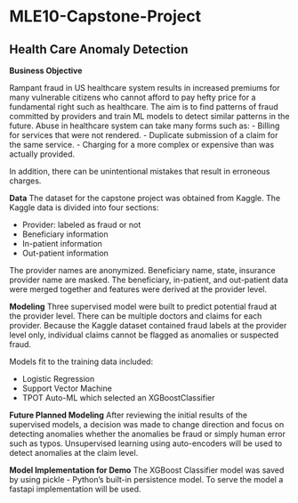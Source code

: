 # MLE10-Capstone-Project

## Health Care Anomaly Detection

**Business Objective**

Rampant fraud in US healthcare system results in increased premiums for many vulnerable citizens who cannot afford to pay hefty price for a fundamental right such as healthcare. The aim is to find patterns of fraud committed by providers and train ML models to detect similar patterns in the future. 
Abuse in healthcare system can take many forms such as:
    - Billing for services that were not rendered.
    - Duplicate submission of a claim for the same service.
    - Charging for a more complex or expensive than was actually provided.

In addition, there can be unintentional mistakes that result in erroneous charges.

**Data**
The dataset for the capstone project was obtained from Kaggle.
The Kaggle data is divided into four sections:
- Provider: labeled as fraud or not
- Beneficiary information
- In-patient information
- Out-patient information

The provider names are anonymized.   Beneficiary name, state, insurance provider name are masked. 
The beneficiary, in-patient, and out-patient data were merged together and features were derived at the provider level.

**Modeling**
Three supervised model were built to predict potential fraud at the provider level.  There can be multiple doctors and claims for each provider.  Because the Kaggle dataset contained fraud labels at the provider level only, individual claims cannot be flagged as anomalies or suspected fraud. 

Models fit to the training data included:
- Logistic Regression
- Support Vector Machine
- TPOT Auto-ML which selected an XGBoostClassifier

**Future Planned Modeling**
After reviewing the initial results of the supervised models, a decision was made to change direction and focus on detecting anomalies whether the anomalies be fraud or simply human error such as typos.  Unsupervised learning using auto-encoders will be used to detect anomalies at the claim level. 


**Model Implementation for Demo**
The XGBoost Classifier model was saved by using pickle - Python’s built-in persistence model.  To serve the model a fastapi implementation will be used.

